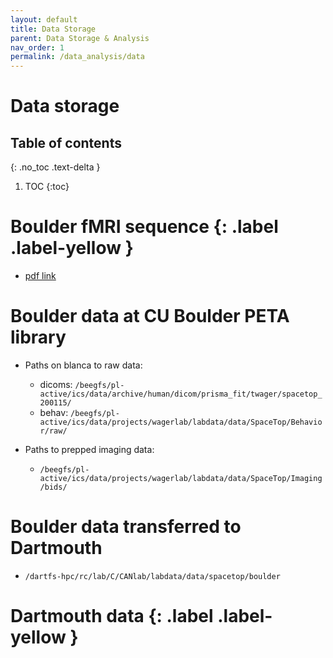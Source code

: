 ```yaml
---
layout: default
title: Data Storage
parent: Data Storage & Analysis
nav_order: 1
permalink: /data_analysis/data
---
```


# Data storage

## Table of contents
{: .no_toc .text-delta }

1. TOC
{:toc}

# Boulder fMRI sequence {: .label .label-yellow }
* [pdf link]()

# Boulder data at CU Boulder PETA library
* Paths on blanca to raw data:
  * dicoms: ``/beegfs/pl-active/ics/data/archive/human/dicom/prisma_fit/twager/spacetop_200115/``
  * behav: ``/beegfs/pl-active/ics/data/projects/wagerlab/labdata/data/SpaceTop/Behavior/raw/``

* Paths to prepped imaging data:
  * ``/beegfs/pl-active/ics/data/projects/wagerlab/labdata/data/SpaceTop/Imaging/bids/``

# Boulder data transferred to Dartmouth
* `/dartfs-hpc/rc/lab/C/CANlab/labdata/data/spacetop/boulder`

# Dartmouth data {: .label .label-yellow }
